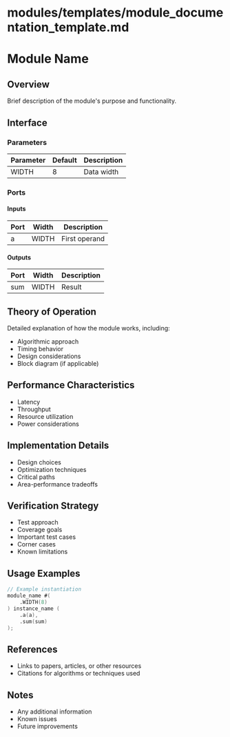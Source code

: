 # modules/templates/module_documentation_template.md
# Module Name

## Overview
Brief description of the module's purpose and functionality.

## Interface
### Parameters
| Parameter | Default | Description |
|-----------|---------|-------------|
| WIDTH     | 8       | Data width  |
<!-- Add other parameters -->

### Ports
#### Inputs
| Port    | Width     | Description        |
|---------|-----------|-------------------|
| a       | WIDTH     | First operand     |
<!-- Add other inputs -->

#### Outputs
| Port    | Width     | Description        |
|---------|-----------|-------------------|
| sum     | WIDTH     | Result            |
<!-- Add other outputs -->

## Theory of Operation
Detailed explanation of how the module works, including:
- Algorithmic approach
- Timing behavior
- Design considerations
- Block diagram (if applicable)

## Performance Characteristics
- Latency
- Throughput
- Resource utilization
- Power considerations

## Implementation Details
- Design choices
- Optimization techniques
- Critical paths
- Area-performance tradeoffs

## Verification Strategy
- Test approach
- Coverage goals
- Important test cases
- Corner cases
- Known limitations

## Usage Examples
```verilog
// Example instantiation
module_name #(
    .WIDTH(8)
) instance_name (
    .a(a),
    .sum(sum)
);
```

## References
- Links to papers, articles, or other resources
- Citations for algorithms or techniques used

## Notes
- Any additional information
- Known issues
- Future improvements